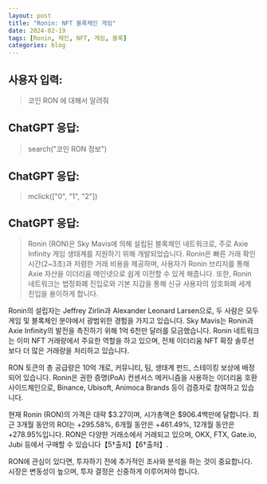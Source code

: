 ```yaml
---
layout: post
title: "Ronin: NFT 블록체인 게임"
date: 2024-02-19
tags: [Ronin, 체인, NFT, 게임, 블록]
categories: blog
---
```


## 사용자 입력:
> 코인 RON 에 대해서 알려줘

## ChatGPT 응답:
> search("코인 RON 정보")

## ChatGPT 응답:
> mclick(["0", "1", "2"])

## ChatGPT 응답:
> Ronin (RON)은 Sky Mavis에 의해 설립된 블록체인 네트워크로, 주로 Axie Infinity 게임 생태계를 지원하기 위해 개발되었습니다. Ronin은 빠른 거래 확인 시간(2~3초)과 저렴한 거래 비용을 제공하며, 사용자가 Ronin 브리지를 통해 Axie 자산을 이더리움 메인넷으로 쉽게 이전할 수 있게 해줍니다. 또한, Ronin 네트워크는 법정화폐 진입로와 기본 지갑을 통해 신규 사용자의 암호화폐 세계 진입을 용이하게 합니다.

Ronin의 설립자는 Jeffrey Zirlin과 Alexander Leonard Larsen으로, 두 사람은 모두 게임 및 블록체인 분야에서 광범위한 경험을 가지고 있습니다. Sky Mavis는 Ronin과 Axie Infinity의 발전을 촉진하기 위해 1억 6천만 달러를 모금했습니다. Ronin 네트워크는 이미 NFT 거래량에서 주요한 역할을 하고 있으며, 전체 이더리움 NFT 확장 솔루션보다 더 많은 거래량을 처리하고 있습니다.

RON 토큰의 총 공급량은 10억 개로, 커뮤니티, 팀, 생태계 펀드, 스테이킹 보상에 배정되어 있습니다. Ronin은 권한 증명(PoA) 컨센서스 메커니즘을 사용하는 이더리움 호환 사이드체인으로, Binance, Ubisoft, Animoca Brands 등이 검증자로 참여하고 있습니다.

현재 Ronin (RON)의 가격은 대략 $3.27이며, 시가총액은 $906.4백만에 달합니다. 최근 3개월 동안의 ROI는 +295.58%, 6개월 동안은 +461.49%, 12개월 동안은 +278.95%입니다. RON은 다양한 거래소에서 거래되고 있으며, OKX, FTX, Gate.io, Jubi 등에서 구매할 수 있습니다【5†출처】【6†출처】.

RON에 관심이 있다면, 투자하기 전에 추가적인 조사와 분석을 하는 것이 중요합니다. 시장은 변동성이 높으며, 투자 결정은 신중하게 이루어져야 합니다.


